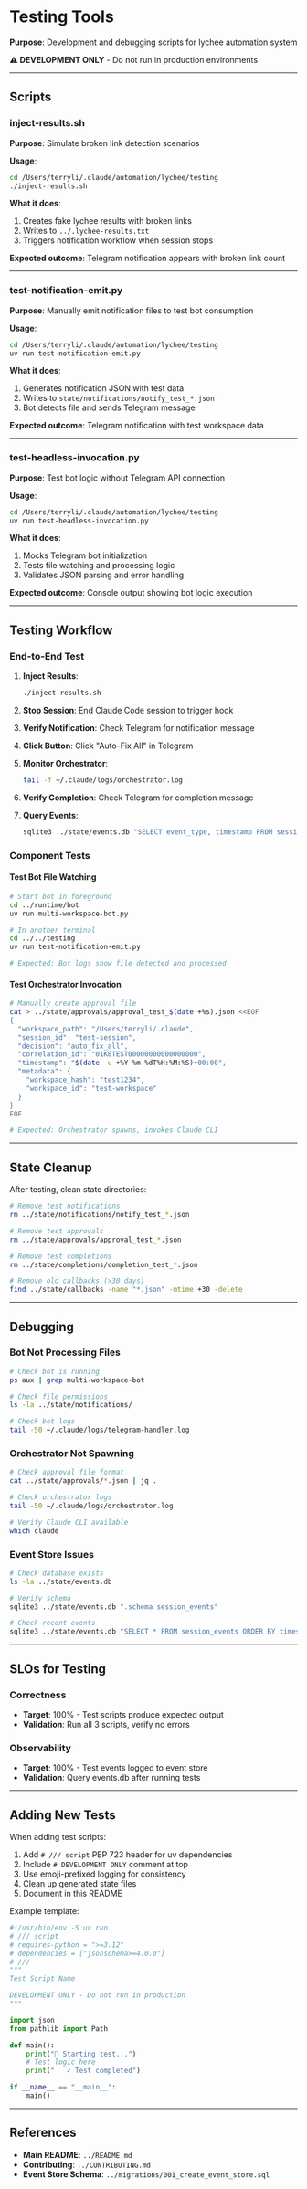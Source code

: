 # Testing Tools

**Purpose**: Development and debugging scripts for lychee automation system

**⚠️ DEVELOPMENT ONLY** - Do not run in production environments

---

## Scripts

### inject-results.sh

**Purpose**: Simulate broken link detection scenarios

**Usage**:

```bash
cd /Users/terryli/.claude/automation/lychee/testing
./inject-results.sh
```

**What it does**:

1. Creates fake lychee results with broken links
2. Writes to `../.lychee-results.txt`
3. Triggers notification workflow when session stops

**Expected outcome**: Telegram notification appears with broken link count

---

### test-notification-emit.py

**Purpose**: Manually emit notification files to test bot consumption

**Usage**:

```bash
cd /Users/terryli/.claude/automation/lychee/testing
uv run test-notification-emit.py
```

**What it does**:

1. Generates notification JSON with test data
2. Writes to `state/notifications/notify_test_*.json`
3. Bot detects file and sends Telegram message

**Expected outcome**: Telegram notification with test workspace data

---

### test-headless-invocation.py

**Purpose**: Test bot logic without Telegram API connection

**Usage**:

```bash
cd /Users/terryli/.claude/automation/lychee/testing
uv run test-headless-invocation.py
```

**What it does**:

1. Mocks Telegram bot initialization
2. Tests file watching and processing logic
3. Validates JSON parsing and error handling

**Expected outcome**: Console output showing bot logic execution

---

## Testing Workflow

### End-to-End Test

1. **Inject Results**:

   ```bash
   ./inject-results.sh
   ```

2. **Stop Session**: End Claude Code session to trigger hook

3. **Verify Notification**: Check Telegram for notification message

4. **Click Button**: Click "Auto-Fix All" in Telegram

5. **Monitor Orchestrator**:

   ```bash
   tail -f ~/.claude/logs/orchestrator.log
   ```

6. **Verify Completion**: Check Telegram for completion message

7. **Query Events**:
   ```bash
   sqlite3 ../state/events.db "SELECT event_type, timestamp FROM session_events WHERE correlation_id = '...' ORDER BY timestamp;"
   ```

### Component Tests

#### Test Bot File Watching

```bash
# Start bot in foreground
cd ../runtime/bot
uv run multi-workspace-bot.py

# In another terminal
cd ../../testing
uv run test-notification-emit.py

# Expected: Bot logs show file detected and processed
```

#### Test Orchestrator Invocation

```bash
# Manually create approval file
cat > ../state/approvals/approval_test_$(date +%s).json <<EOF
{
  "workspace_path": "/Users/terryli/.claude",
  "session_id": "test-session",
  "decision": "auto_fix_all",
  "correlation_id": "01K8TEST00000000000000000",
  "timestamp": "$(date -u +%Y-%m-%dT%H:%M:%S)+00:00",
  "metadata": {
    "workspace_hash": "test1234",
    "workspace_id": "test-workspace"
  }
}
EOF

# Expected: Orchestrator spawns, invokes Claude CLI
```

---

## State Cleanup

After testing, clean state directories:

```bash
# Remove test notifications
rm ../state/notifications/notify_test_*.json

# Remove test approvals
rm ../state/approvals/approval_test_*.json

# Remove test completions
rm ../state/completions/completion_test_*.json

# Remove old callbacks (>30 days)
find ../state/callbacks -name "*.json" -mtime +30 -delete
```

---

## Debugging

### Bot Not Processing Files

```bash
# Check bot is running
ps aux | grep multi-workspace-bot

# Check file permissions
ls -la ../state/notifications/

# Check bot logs
tail -50 ~/.claude/logs/telegram-handler.log
```

### Orchestrator Not Spawning

```bash
# Check approval file format
cat ../state/approvals/*.json | jq .

# Check orchestrator logs
tail -50 ~/.claude/logs/orchestrator.log

# Verify Claude CLI available
which claude
```

### Event Store Issues

```bash
# Check database exists
ls -la ../state/events.db

# Verify schema
sqlite3 ../state/events.db ".schema session_events"

# Check recent events
sqlite3 ../state/events.db "SELECT * FROM session_events ORDER BY timestamp DESC LIMIT 10;"
```

---

## SLOs for Testing

### Correctness

- **Target**: 100% - Test scripts produce expected output
- **Validation**: Run all 3 scripts, verify no errors

### Observability

- **Target**: 100% - Test events logged to event store
- **Validation**: Query events.db after running tests

---

## Adding New Tests

When adding test scripts:

1. Add `# /// script` PEP 723 header for uv dependencies
2. Include `# DEVELOPMENT ONLY` comment at top
3. Use emoji-prefixed logging for consistency
4. Clean up generated state files
5. Document in this README

Example template:

```python
#!/usr/bin/env -S uv run
# /// script
# requires-python = ">=3.12"
# dependencies = ["jsonschema>=4.0.0"]
# ///
"""
Test Script Name

DEVELOPMENT ONLY - Do not run in production
"""

import json
from pathlib import Path

def main():
    print("🧪 Starting test...")
    # Test logic here
    print("   ✓ Test completed")

if __name__ == "__main__":
    main()
```

---

## References

- **Main README**: `../README.md`
- **Contributing**: `../CONTRIBUTING.md`
- **Event Store Schema**: `../migrations/001_create_event_store.sql`
